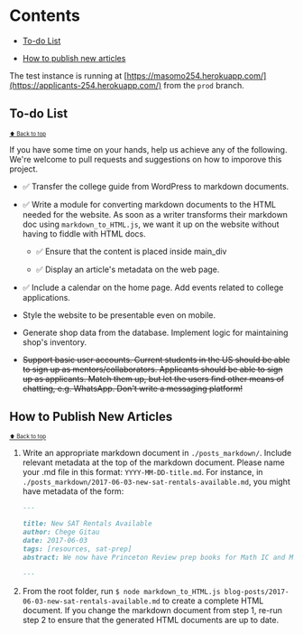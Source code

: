 # Contents

* [To-do List](#kenyans-applying-to-us-universities-to-do-list)

* [How to publish new articles](#how-to-publish-new-articles)

The test instance is running at [https://masomo254.herokuapp.com/](https://applicants-254.herokuapp.com/) from the `prod` branch.

## To-do List

<sub><sup>[:arrow_up: Back to top](#contents)</sup></sub>

If you have some time on your hands, help us achieve any of the following. We're welcome to pull requests and suggestions on how to imporove this project.

* :white_check_mark: Transfer the college guide from WordPress to markdown documents.

* :white_check_mark: Write a module for converting markdown documents to the HTML needed for the website. As soon as a writer transforms their markdown doc using `markdown_to_HTML.js`, we want it up on the website without having to fiddle with HTML docs.

  * :white_check_mark: Ensure that the content is placed inside main_div

  * :white_check_mark: Display an article's metadata on the web page.

* :white_check_mark: Include a calendar on the home page. Add events related to college applications.

* Style the website to be presentable even on mobile.

* Generate shop data from the database. Implement logic for maintaining shop's inventory.

* ~~Support basic user accounts. Current students in the US should be able to sign up as mentors/collaborators. Applicants should be able to sign up as applicants. Match them up, but let the users find other means of chatting, e.g. WhatsApp. Don't write a messaging platform!~~

## How to Publish New Articles

<sub><sup>[:arrow_up: Back to top](#contents)</sup></sub>

1. Write an appropriate markdown document in `./posts_markdown/`. Include relevant metadata at the top of the markdown document. Please name your .md file in this format: `YYYY-MM-DD-title.md`. For instance, in `./posts_markdown/2017-06-03-new-sat-rentals-available.md`, you might have metadata of the form:

    ```markdown
    ---

    title: New SAT Rentals Available
    author: Chege Gitau
    date: 2017-06-03
    tags: [resources, sat-prep]
    abstract: We now have Princeton Review prep books for Math IC and Math IIC, and Barron's prep books for Biology E/M and Chemistry.

    ---
    ```

1. From the root folder, run `$ node markdown_to_HTML.js blog-posts/2017-06-03-new-sat-rentals-available.md` to create a complete HTML document. If you change the markdown document from step 1, re-run step 2 to ensure that the generated HTML documents are up to date.